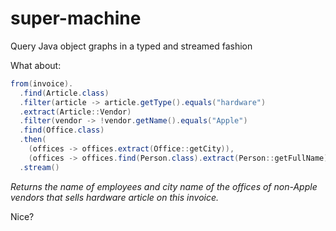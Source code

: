# super-machine
Query Java object graphs in a typed and streamed fashion

What about:

```java
from(invoice).
  .find(Article.class)
  .filter(article -> article.getType().equals("hardware")
  .extract(Article::Vendor)
  .filter(vendor -> !vendor.getName().equals("Apple")
  .find(Office.class)
  .then( 
    (offices -> offices.extract(Office::getCity)),
    (offices -> offices.find(Person.class).extract(Person::getFullName)))
  .stream()
```

_Returns the name of employees and city name of the offices of non-Apple vendors that sells hardware article on this invoice._

Nice?

